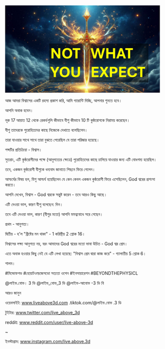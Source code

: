 ![Video cover image](../cover.jpg "cover photo")

আজ আমরা বিশ্বাসের একটি রহস্য প্রকাশ করি, আমি গ্যারান্টি দিচ্ছি, আপনার শুনতে হবে।

আপনি অবাক হবেন।

লূক 17 আয়াত 12 থেকে রেকর্ডগুলি কীভাবে যীশু কীভাবে 10 টি কুষ্ঠরোগকে নিরাময় করেছেন।

যীশু তাদেরকে পুরোহিতদের কাছে নিজেকে দেখাতে বলেছিলেন।

তারা যাওয়ার সাথে সাথে তারা বুঝতে পেরেছিল যে তারা পরিষ্কার হয়েছে।

শব্দটির প্রতিক্রিয়া - বিশ্বাস।

সুতরাং, এটি কুষ্ঠরোগীদের পক্ষে (আনুগত্যের ক্ষেত্রে) পুরোহিতদের কাছে চালিয়ে যাওয়ার জন্য এটি বোধগম্য হয়েছিল।

তবে, একজন কুষ্ঠরোগী যীশুকে ধন্যবাদ জানাতে পিছনে ফিরে গেলেন।

আশ্চর্যের বিষয় হল, যিশু আশ্চর্য হয়েছিলেন যে কেন কেবল একজন কুষ্ঠরোগী ফিরে এসেছিলেন, God শ্বরের প্রশংসা করতে।

আপনি দেখেন, বিশ্বাস - God শ্বরকে সন্তুষ্ট করেন - তবে আরও কিছু আছে।

এটি দেওয়া ভাল, কারণ যীশু বলেছেন: দিন।

তবে এটি দেওয়া ভাল, কারণ (যীশুর মতো) আপনি মমত্ববোধে সরে গেছেন।

প্রথম - আনুগত্য।

দ্বিতীয় - হ'ল "খ্রীষ্টের মন থাকা" - 1 করিন্থীয় 2 শ্লোক 16।

বিশ্বাসের লক্ষ্য আনুগত্য নয়, বরং আমাদের God শ্বরের মতো ভাবা উচিত - God শ্বর প্রেম।

এতে অবাক হওয়ার কিছু নেই যে এটি লেখা হয়েছে: "বিশ্বাস প্রেম দ্বারা কাজ করে" - গ্যালাতীয় 5 শ্লোক 6।

শালম।

#মিন্ডোফগড #হোয়াটওল্ডজেসডো সত্যতা ওপেন #ইনসায়ারেশন #BEYONDTHEPHYSICL

@লাইভ.বোভ। 3 ডি @লাইভ_বোভ_3 ডি @লাইভ-আবোভ -3 ডি বি

আরও জানুন

ওয়েবসাইট: www.liveabove3d.com .tiktok.com/@লাইভ.বোভ .3 ডি

টুইটার: www.twitter.com/live_above_3d

reddit: www.reddit.com/user/live-above-3d

~

ইনস্টাগ্রাম: www.instagram.com/live.above.3d